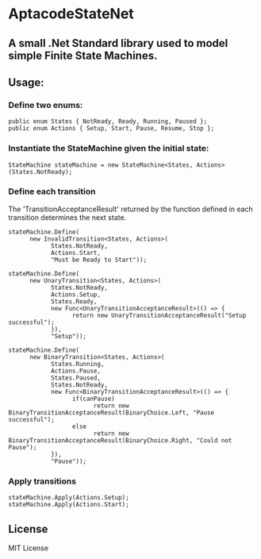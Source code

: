 # AptacodeStateNet

## A small .Net Standard library used to model simple Finite State Machines.

## Usage: 


### Define two enums:
```
public enum States { NotReady, Ready, Running, Paused };
public enum Actions { Setup, Start, Pause, Resume, Stop };
```

### Instantiate the StateMachine given the initial state:
```
StateMachine stateMachine = new StateMachine<States, Actions>(States.NotReady);
```

### Define each transition
The 'TransitionAcceptanceResult' returned by the function defined in each transition determines the next state.

```
stateMachine.Define(
      new InvalidTransition<States, Actions>(
            States.NotReady, 
            Actions.Start, 
            "Must be Ready to Start"));

stateMachine.Define(
      new UnaryTransition<States, Actions>(
            States.NotReady, 
            Actions.Setup, 
            States.Ready,
            new Func<UnaryTransitionAcceptanceResult>(() => {
                  return new UnaryTransitionAcceptanceResult("Setup successful");
            }),
            "Setup"));

stateMachine.Define(
      new BinaryTransition<States, Actions>(
            States.Running, 
            Actions.Pause, 
            States.Paused, 
            States.NotReady, 
            new Func<BinaryTransitionAcceptanceResult>(() => {
                  if(canPause)
                        return new BinaryTransitionAcceptanceResult(BinaryChoice.Left, "Pause successful");
                  else
                        return new BinaryTransitionAcceptanceResult(BinaryChoice.Right, "Could not Pause");
            }),
            "Pause"));
```

### Apply transitions
```
stateMachine.Apply(Actions.Setup);
stateMachine.Apply(Actions.Start);
```

## License
MIT License
